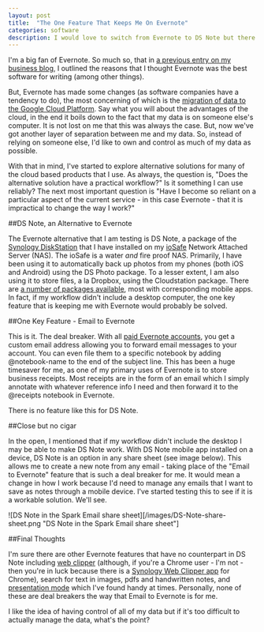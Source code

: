 ```yaml
---
layout: post
title:  "The One Feature That Keeps Me On Evernote"
categories: software
description: I would love to switch from Evernote to DS Note but there is one reason why I cant.
---
```


I'm a big fan of Evernote. So much so, that in [a previous entry on my business blog](http://firebrand.media/blog/article/why_i_write_in_evernote), I outlined the reasons that I thought Evernote was the best software for writing (among other things).

But, Evernote has made some changes (as software companies have a tendency to do), the most concerning of which is the [migration of data to the Google Cloud Platform](https://help.evernote.com/hc/en-us/articles/226885427-FAQ-About-Migration-to-Google-Cloud-Platform). Say what you will about the advantages of the cloud, in the end it boils down to the fact that my data is on someone else's computer. It is not lost on me that this was always the case. But, now we've got another layer of separation between me and my data. So, instead of relying on someone else, I'd like to own and control as much of my data as possible.

With that in mind, I've started to explore alternative solutions for many of the cloud based products that I use. As always, the question is, "Does the alternative solution have a practical workflow?" Is it something I can use reliably? The next most important question is "Have I become so reliant on a particular aspect of the current service - in this case Evernote - that it is impractical to change the way I work?"

##DS Note, an Alternative to Evernote

The Evernote alternative that I am testing is DS Note, a package of the [Synology DiskStation](https://www.synology.com/en-us/dsm/6.0/features) that I have installed on my [ioSafe](https://iosafe.com/products-216nas-overview) Network Attached Server (NAS). The ioSafe is a water _and_ fire proof NAS. Primarily, I have been using it to automatically back up photos from my phones (both iOS and Android) using the DS Photo package. To a lesser extent, I am also using it to store files, a la Dropbox, using the Cloudstation package. There are [a number of packages available](https://www.synology.com/en-us/dsm/app_packages/all_app), most with corresponding mobile apps. In fact, if my workflow didn't include a desktop computer, the one key feature that is keeping me with Evernote would probably be solved.

##One Key Feature - Email to Evernote

This is it. The deal breaker. With all [paid Evernote accounts](https://evernote.com/upgrade/?tier=plus), you get a custom email address allowing you to forward email messages to your account. You can even file them to a specific notebook by adding @notebook-name to the end of the subject line. This has been a huge timesaver for me, as one of my primary uses of Evernote is to store business receipts. Most receipts are in the form of an email which I simply annotate with whatever reference info I need and then forward it to the @receipts notebook in Evernote.

There is no feature like this for DS Note.

##Close but no cigar

In the open, I mentioned that if my workflow didn't include the desktop I may be able to make DS Note work. With DS Note mobile app installed on a device, DS Note is an option in any share sheet (see image below). This allows me to create a new note from any email - taking place of the "Email to Evernote" feature that is such a deal breaker for me. It would mean a change in how I work because I'd need to manage any emails that I want to save as notes through a mobile device. I've started testing this to see if it is a workable solution. We'll see.

![DS Note in the Spark Email share sheet][/images/DS-Note-share-sheet.png "DS Note in the Spark Email share sheet"]

##Final Thoughts

I'm sure there are other Evernote features that have no counterpart in DS Note including [web clipper](https://evernote.com/webclipper/) (although, if you're a Chrome user - I'm not - then you're in luck because there is a [Synology Web Clipper app](https://chrome.google.com/webstore/detail/synology-web-clipper/pcfbfimijgibligmbglggnbiobgjgmbk) for Chrome), search for text in images, pdfs and handwritten notes, and [presentation mode](https://blog.evernote.com/blog/2014/05/14/meetings-done-right/) which I've found handy at times. Personally, none of these are deal breakers the way that Email to Evernote is for me. 

I like the idea of having control of all of my data but if it's too difficult to actually manage the data, what's the point?